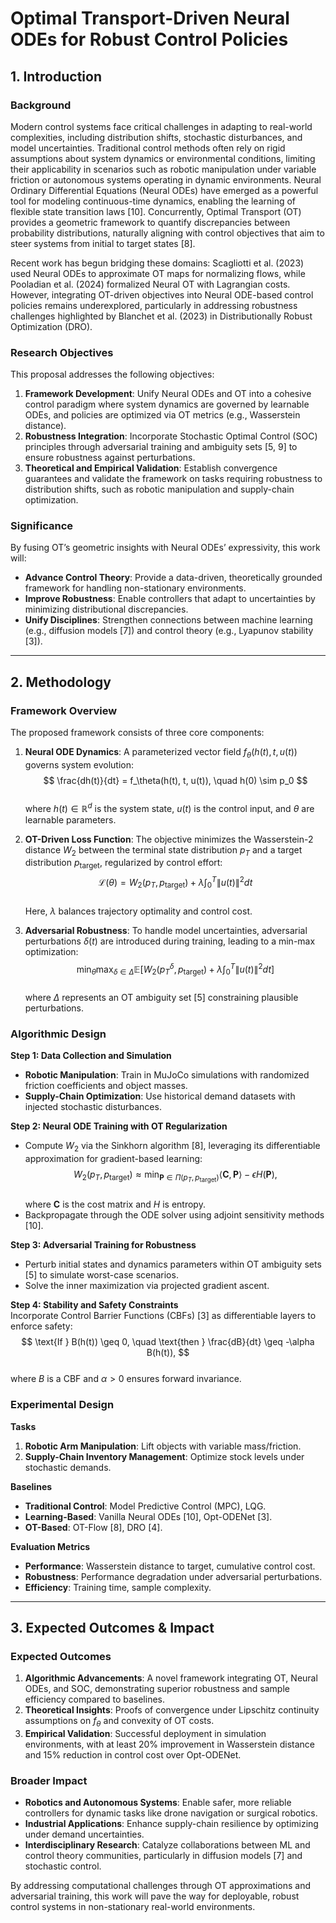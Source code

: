 # Optimal Transport-Driven Neural ODEs for Robust Control Policies  

## 1. Introduction  

### Background  
Modern control systems face critical challenges in adapting to real-world complexities, including distribution shifts, stochastic disturbances, and model uncertainties. Traditional control methods often rely on rigid assumptions about system dynamics or environmental conditions, limiting their applicability in scenarios such as robotic manipulation under variable friction or autonomous systems operating in dynamic environments. Neural Ordinary Differential Equations (Neural ODEs) have emerged as a powerful tool for modeling continuous-time dynamics, enabling the learning of flexible state transition laws [10]. Concurrently, Optimal Transport (OT) provides a geometric framework to quantify discrepancies between probability distributions, naturally aligning with control objectives that aim to steer systems from initial to target states [8].  

Recent work has begun bridging these domains: Scagliotti et al. (2023) used Neural ODEs to approximate OT maps for normalizing flows, while Pooladian et al. (2024) formalized Neural OT with Lagrangian costs. However, integrating OT-driven objectives into Neural ODE-based control policies remains underexplored, particularly in addressing robustness challenges highlighted by Blanchet et al. (2023) in Distributionally Robust Optimization (DRO).  

### Research Objectives  
This proposal addresses the following objectives:  
1. **Framework Development**: Unify Neural ODEs and OT into a cohesive control paradigm where system dynamics are governed by learnable ODEs, and policies are optimized via OT metrics (e.g., Wasserstein distance).  
2. **Robustness Integration**: Incorporate Stochastic Optimal Control (SOC) principles through adversarial training and ambiguity sets [5, 9] to ensure robustness against perturbations.  
3. **Theoretical and Empirical Validation**: Establish convergence guarantees and validate the framework on tasks requiring robustness to distribution shifts, such as robotic manipulation and supply-chain optimization.  

### Significance  
By fusing OT’s geometric insights with Neural ODEs’ expressivity, this work will:  
- **Advance Control Theory**: Provide a data-driven, theoretically grounded framework for handling non-stationary environments.  
- **Improve Robustness**: Enable controllers that adapt to uncertainties by minimizing distributional discrepancies.  
- **Unify Disciplines**: Strengthen connections between machine learning (e.g., diffusion models [7]) and control theory (e.g., Lyapunov stability [3]).  

---

## 2. Methodology  

### Framework Overview  
The proposed framework consists of three core components:  
1. **Neural ODE Dynamics**: A parameterized vector field $f_\theta(h(t), t, u(t))$ governs system evolution:  
   $$
   \frac{dh(t)}{dt} = f_\theta(h(t), t, u(t)), \quad h(0) \sim p_0
   $$  
   where $h(t) \in \mathbb{R}^d$ is the system state, $u(t)$ is the control input, and $\theta$ are learnable parameters.  

2. **OT-Driven Loss Function**: The objective minimizes the Wasserstein-2 distance $W_2$ between the terminal state distribution $p_T$ and a target distribution $p_{\text{target}}$, regularized by control effort:  
   $$
   \mathcal{L}(\theta) = W_2(p_T, p_{\text{target}}) + \lambda \int_0^T \|u(t)\|^2 dt
   $$  
   Here, $\lambda$ balances trajectory optimality and control cost.  

3. **Adversarial Robustness**: To handle model uncertainties, adversarial perturbations $\delta(t)$ are introduced during training, leading to a min-max optimization:  
   $$
   \min_\theta \max_{\delta \in \Delta} \mathbb{E}\left[W_2(p_T^{\delta}, p_{\text{target}}) + \lambda \int_0^T \|u(t)\|^2 dt \right]
   $$  
   where $\Delta$ represents an OT ambiguity set [5] constraining plausible perturbations.  

### Algorithmic Design  
**Step 1: Data Collection and Simulation**  
- **Robotic Manipulation**: Train in MuJoCo simulations with randomized friction coefficients and object masses.  
- **Supply-Chain Optimization**: Use historical demand datasets with injected stochastic disturbances.  

**Step 2: Neural ODE Training with OT Regularization**  
- Compute $W_2$ via the Sinkhorn algorithm [8], leveraging its differentiable approximation for gradient-based learning:  
  $$
  W_2(p_T, p_{\text{target}}) \approx \min_{\mathbf{P} \in \Pi(p_T, p_{\text{target}})} \langle \mathbf{C}, \mathbf{P} \rangle - \epsilon H(\mathbf{P}),
  $$  
  where $\mathbf{C}$ is the cost matrix and $H$ is entropy.  
- Backpropagate through the ODE solver using adjoint sensitivity methods [10].  

**Step 3: Adversarial Training for Robustness**  
- Perturb initial states and dynamics parameters within OT ambiguity sets [5] to simulate worst-case scenarios.  
- Solve the inner maximization via projected gradient ascent.  

**Step 4: Stability and Safety Constraints**  
Incorporate Control Barrier Functions (CBFs) [3] as differentiable layers to enforce safety:  
$$
\text{If } B(h(t)) \geq 0, \quad \text{then } \frac{dB}{dt} \geq -\alpha B(h(t)),
$$  
where $B$ is a CBF and $\alpha > 0$ ensures forward invariance.  

### Experimental Design  
**Tasks**  
1. **Robotic Arm Manipulation**: Lift objects with variable mass/friction.  
2. **Supply-Chain Inventory Management**: Optimize stock levels under stochastic demands.  

**Baselines**  
- **Traditional Control**: Model Predictive Control (MPC), LQG.  
- **Learning-Based**: Vanilla Neural ODEs [10], Opt-ODENet [3].  
- **OT-Based**: OT-Flow [8], DRO [4].  

**Evaluation Metrics**  
- **Performance**: Wasserstein distance to target, cumulative control cost.  
- **Robustness**: Performance degradation under adversarial perturbations.  
- **Efficiency**: Training time, sample complexity.  

---

## 3. Expected Outcomes & Impact  

### Expected Outcomes  
1. **Algorithmic Advancements**: A novel framework integrating OT, Neural ODEs, and SOC, demonstrating superior robustness and sample efficiency compared to baselines.  
2. **Theoretical Insights**: Proofs of convergence under Lipschitz continuity assumptions on $f_\theta$ and convexity of OT costs.  
3. **Empirical Validation**: Successful deployment in simulation environments, with at least 20% improvement in Wasserstein distance and 15% reduction in control cost over Opt-ODENet.  

### Broader Impact  
- **Robotics and Autonomous Systems**: Enable safer, more reliable controllers for dynamic tasks like drone navigation or surgical robotics.  
- **Industrial Applications**: Enhance supply-chain resilience by optimizing under demand uncertainties.  
- **Interdisciplinary Research**: Catalyze collaborations between ML and control theory communities, particularly in diffusion models [7] and stochastic control.  

By addressing computational challenges through OT approximations and adversarial training, this work will pave the way for deployable, robust control systems in non-stationary real-world environments.